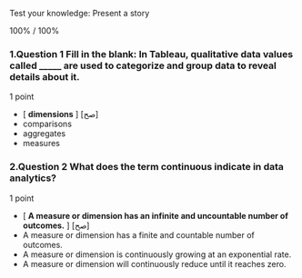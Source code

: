 Test your knowledge: Present a story



100% / 100% 




### 1.Question 1 Fill in the blank: In Tableau, qualitative data values called _____ are used to categorize and group data to reveal details about it. 

1 point

* [ **dimensions** ] [صح] 
* comparisons
* aggregates
* measures



### 2.Question 2 What does the term continuous indicate in data analytics? 

1 point

* [ **A measure or dimension has an infinite and uncountable number of outcomes.** ] [صح] 
* A measure or dimension has a finite and countable number of outcomes.
* A measure or dimension is continuously growing at an exponential rate.
* A measure or dimension will continuously reduce until it reaches zero.

